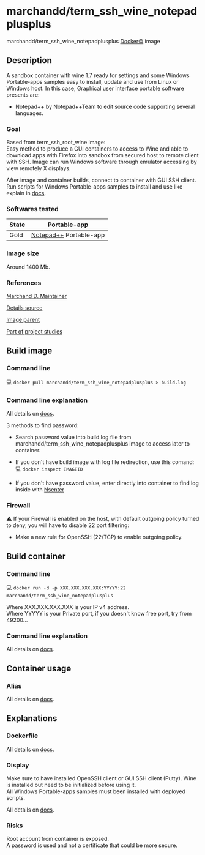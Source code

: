 # marchandd/term_ssh_wine_notepadplusplus

marchandd/term_ssh_wine_notepadplusplus [Docker:copyright:](https://docs.docker.com/ "Docker") image

## Description

A sandbox container with wine 1.7 ready for settings and some Windows Portable-apps samples easy to install, update and use from Linux or Windows host.
In this case, Graphical user interface portable software presents are:
- Notepad++ by Notepad++Team to edit source code supporting several languages.

### Goal

Based from term_ssh_root_wine image:  
Easy method to produce a GUI containers to access to Wine and able to download apps with Firefox into sandbox from secured host to remote client with SSH.
Image can run Windows software through emulator accessing by view remotely X displays.

After image and container builds, connect to container with GUI SSH client.  
Run scripts for Windows Portable-apps samples to install and use like explain in [docs](https://github.com/marchandd/term_ssh_wine_notepadplusplus/blob/master/docs/summary.md "Summary").

### Softwares tested

| State | Portable-app  
| --- | ---  
| Gold | [Notepad++](https://github.com/marchandd/term_ssh_wine_notepadplusplus/blob/master/docs/notepad.md "Notepad++_Details") Portable-app  

### Image size

Around 1400 Mb.

### References

[Marchand D. Maintainer](https://github.com/marchandd/ "Maintainer")

[Details source](https://github.com/marchandd/term_ssh_wine_notepadplusplus/ "Details")

[Image parent](https://github.com/marchandd/term_ssh_root_wine/ "Parent")

[Part of project studies](https://github.com/marchandd/docker_index/ "References")

## Build image

### Command line

:computer: `docker pull marchandd/term_ssh_wine_notepadplusplus > build.log`

### Command line explanation

All details on [docs](https://github.com/marchandd/term_ssh_wine_notepadplusplus/blob/master/docs/summary.md "Summary").

3 methods to find password:

- Search password value into build.log file from marchandd/term_ssh_wine_notepadplusplus image to access later to container.

- If you don't have build image with log file redirection, use this comand:  
:computer: `docker inspect IMAGEID`

- If you don't have password value, enter directly into container to find log inside with [Nsenter](http://itsagooddaytobegeek.com/docker-ep-02-installation-de-nsenter/ "Nsenter")

### Firewall

:warning: If your Firewall is enabled on the host, with default outgoing policy turned to 
deny, 
you will have to disable 22 port filtering:  
- Make a new rule for OpenSSH (22/TCP) to enable outgoing policy.

## Build container

### Command line

:computer: `docker run -d -p XXX.XXX.XXX.XXX:YYYYY:22 marchandd/term_ssh_wine_notepadplusplus`

Where XXX.XXX.XXX.XXX is your IP v4 address.  
Where YYYYY is your Private port, if you doesn't know free port, try from 49200...

### Command line explanation

All details on [docs](https://github.com/marchandd/term_ssh_wine_notepadplusplus/blob/master/docs/summary.md "Summary").

## Container usage

### Alias

All details on [docs](https://github.com/marchandd/term_ssh_wine_notepadplusplus/blob/master/docs/summary.md "Summary").

## Explanations

### Dockerfile

All details on [docs](https://github.com/marchandd/term_ssh_wine_notepadplusplus/blob/master/docs/summary.md "Summary").

### Display

Make sure to have installed OpenSSH client or GUI SSH client (Putty).
Wine is installed but need to be initialized before using it.  
All Windows Portable-apps samples must been installed with deployed scripts.

All details on [docs](https://github.com/marchandd/term_ssh_wine_notepadplusplus/blob/master/docs/summary.md "Summary").

### Risks

Root account from container is exposed.  
A password is used and not a certificate that could be more secure.
